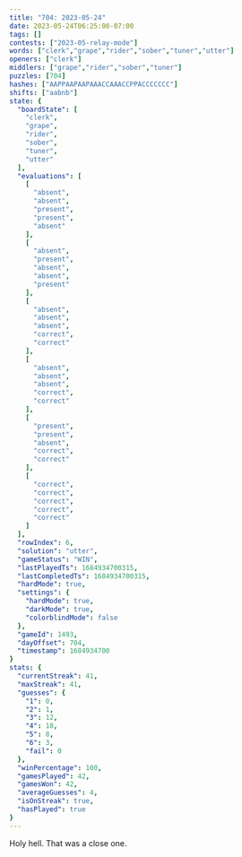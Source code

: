 ```yaml
---
title: "704: 2023-05-24"
date: 2023-05-24T06:25:00-07:00
tags: []
contests: ["2023-05-relay-mode"]
words: ["clerk","grape","rider","sober","tuner","utter"]
openers: ["clerk"]
middlers: ["grape","rider","sober","tuner"]
puzzles: [704]
hashes: ["AAPPAAPAAPAAACCAAACCPPACCCCCCC"]
shifts: ["aabnb"]
state: {
  "boardState": [
    "clerk",
    "grape",
    "rider",
    "sober",
    "tuner",
    "utter"
  ],
  "evaluations": [
    [
      "absent",
      "absent",
      "present",
      "present",
      "absent"
    ],
    [
      "absent",
      "present",
      "absent",
      "absent",
      "present"
    ],
    [
      "absent",
      "absent",
      "absent",
      "correct",
      "correct"
    ],
    [
      "absent",
      "absent",
      "absent",
      "correct",
      "correct"
    ],
    [
      "present",
      "present",
      "absent",
      "correct",
      "correct"
    ],
    [
      "correct",
      "correct",
      "correct",
      "correct",
      "correct"
    ]
  ],
  "rowIndex": 6,
  "solution": "utter",
  "gameStatus": "WIN",
  "lastPlayedTs": 1684934700315,
  "lastCompletedTs": 1684934700315,
  "hardMode": true,
  "settings": {
    "hardMode": true,
    "darkMode": true,
    "colorblindMode": false
  },
  "gameId": 1493,
  "dayOffset": 704,
  "timestamp": 1684934700
}
stats: {
  "currentStreak": 41,
  "maxStreak": 41,
  "guesses": {
    "1": 0,
    "2": 1,
    "3": 12,
    "4": 18,
    "5": 8,
    "6": 3,
    "fail": 0
  },
  "winPercentage": 100,
  "gamesPlayed": 42,
  "gamesWon": 42,
  "averageGuesses": 4,
  "isOnStreak": true,
  "hasPlayed": true
}
---
```

<!-- more -->
Holy hell. That was a close one. 
